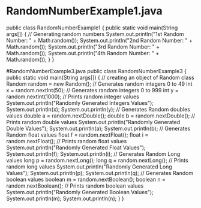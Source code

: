 # RandomNumberExample1.java
 public class RandomNumberExample1 {
    public static void main(String args[]) {
// Generating random numbers
        System.out.println("1st Random Number: " + Math.random());
        System.out.println("2nd Random Number: " + Math.random());
        System.out.println("3rd Random Number: " + Math.random());
        System.out.println("4th Random Number: " + Math.random());
    }
}

#RandomNumberExample3.java
public class RandomNumberExample3 {
    public static void main(String args[]) {
// creating an object of Random class
        Random random = new Random();
// Generates random integers 0 to 49
        int x = random.nextInt(50);
// Generates random integers 0 to 999
        int y = random.nextInt(1000);
// Prints random integer values
        System.out.println("Randomly Generated Integers Values");
        System.out.println(x);
        System.out.println(y);
// Generates Random doubles values
        double a = random.nextDouble();
        double b = random.nextDouble();
// Prints random double values
        System.out.println("Randomly Generated Double Values");
        System.out.println(a);
        System.out.println(b);
// Generates Random float values
        float f = random.nextFloat();
        float i = random.nextFloat();
// Prints random float values
        System.out.println("Randomly Generated Float Values");
        System.out.println(f);
        System.out.println(i);
// Generates Random Long values
        long p = random.nextLong();
        long q = random.nextLong();
// Prints random long values
        System.out.println("Randomly Generated Long Values");
        System.out.println(p);
        System.out.println(q);
// Generates Random boolean values
        boolean m = random.nextBoolean();
        boolean n = random.nextBoolean();
// Prints random boolean values
        System.out.println("Randomly Generated Boolean Values");
        System.out.println(m);
        System.out.println(n);
    }
}
